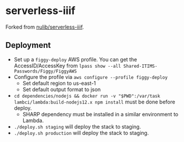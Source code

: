# serverless-iiif

Forked from [nulib/serverless-iiif](https://github.com/nulib/serverless-iiif).

## Deployment

* Set up a `figgy-deploy` AWS profile. You can get the AccessID/AccessKey from
`lpass show --all Shared-ITIMS-Passwords/Figgy/FiggyAWS`
* Configure the profile via `aws configure --profile figgy-deploy`
  - Set default region to us-east-1
  - Set default output format to json
* `cd dependencies/nodejs && docker run -v "$PWD":/var/task lambci/lambda:build-nodejs12.x npm install` must be done before deploy.
  - SHARP dependency must be installed in a similar environment to Lambda.
* `./deploy.sh staging` will deploy the stack to staging.
* `./deploy.sh production` will deploy the stack to staging.
